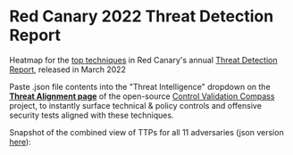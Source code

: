 # Red Canary 2022 Threat Detection Report
Heatmap for the [top techniques](https://redcanary.com/threat-detection-report/techniques/) in Red Canary's annual [Threat Detection Report](https://redcanary.com/threat-detection-report/), released in March 2022

Paste .json file contents into the "Threat Intelligence" dropdown on the **[Threat Alignment page](https://controlcompass.github.io/risk)** of the open-source [Control Validation Compass](https://controlcompass.github.io/) project, to instantly surface technical & policy controls and offensive security tests aligned with these techniques.

Snapshot of the combined view of TTPs for all 11 adversaries (json version [here](https://github.com/tropChaud/Cyber-Adversary-Heatmaps/blob/main/CISA%20Alert%20AA22-110A/combined.json)):

